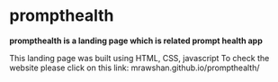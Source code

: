 # prompthealth

**prompthealth is a landing page which is related prompt health app**

This landing page was built using HTML, CSS, javascript
To check the website please click on this link: mrawshan.github.io/prompthealth/
